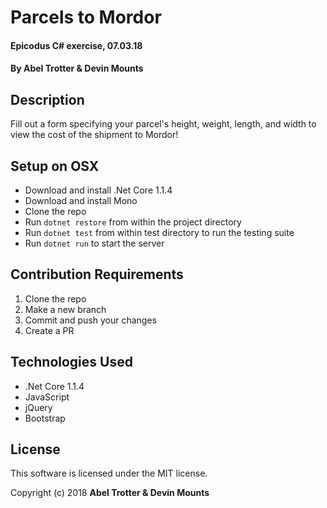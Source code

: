 # Parcels to Mordor

#### Epicodus C# exercise, 07.03.18

#### By Abel Trotter & Devin Mounts

## Description

Fill out a form specifying your parcel's height, weight, length, and width to view the cost of the shipment to Mordor!

## Setup on OSX

* Download and install .Net Core 1.1.4
* Download and install Mono
* Clone the repo
* Run `dotnet restore` from within the project directory
* Run `dotnet test` from within test directory to run the testing suite
* Run `dotnet run` to start the server

## Contribution Requirements

1. Clone the repo
1. Make a new branch
1. Commit and push your changes
1. Create a PR

## Technologies Used

* .Net Core 1.1.4
* JavaScript
* jQuery
* Bootstrap

## License

This software is licensed under the MIT license.

Copyright (c) 2018 **Abel Trotter & Devin Mounts**
